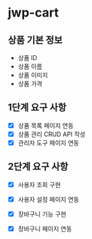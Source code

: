 # jwp-cart

## 상품 기본 정보
- 상품 ID
- 상품 이름
- 상품 이미지
- 상품 가격

## 1단계 요구 사항
- [x] 상품 목록 페이지 연동
- [x] 상품 관리 CRUD API 작성
- [x] 관리자 도구 페이지 연동

## 2단계 요구 사항
-[x] 사용자 조회 구현
-[x] 사용자 설정 페이지 연동
-[x] 장바구니 기능 구현
-[x] 장바구니 페이지 연동

